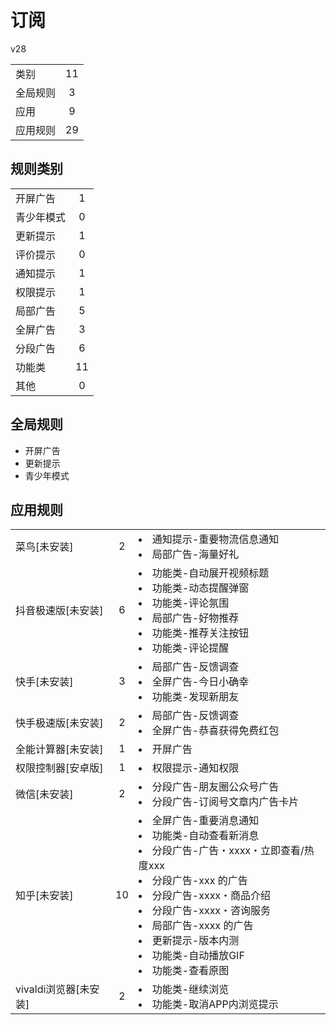 # 订阅

v28

|||
| - |:-:|
|类别|11|
|全局规则|3|
|应用|9|
|应用规则|29|

## 规则类别

|||
| - |:-:|
|开屏广告|1|
|青少年模式|0|
|更新提示|1|
|评价提示|0|
|通知提示|1|
|权限提示|1|
|局部广告|5|
|全屏广告|3|
|分段广告|6|
|功能类|11|
|其他|0|

## 全局规则

- 开屏广告
- 更新提示
- 青少年模式

## 应用规则

||||
| - |:-:|-|
|菜鸟[未安装]|2|<li>通知提示-重要物流信息通知<li>局部广告-海量好礼|
|抖音极速版[未安装]|6|<li>功能类-自动展开视频标题<li>功能类-动态提醒弹窗<li>功能类-评论氛围<li>局部广告-好物推荐<li>功能类-推荐关注按钮<li>功能类-评论提醒|
|快手[未安装]|3|<li>局部广告-反馈调查<li>全屏广告-今日小确幸<li>功能类-发现新朋友|
|快手极速版[未安装]|2|<li>局部广告-反馈调查<li>全屏广告-恭喜获得免费红包|
|全能计算器[未安装]|1|<li>开屏广告|
|权限控制器[安卓版]|1|<li>权限提示-通知权限|
|微信[未安装]|2|<li>分段广告-朋友圈公众号广告<li>分段广告-订阅号文章内广告卡片|
|知乎[未安装]|10|<li>全屏广告-重要消息通知<li>功能类-自动查看新消息<li>分段广告-广告・xxxx・立即查看/热度xxx<li>分段广告-xxx 的广告<li>分段广告-xxxx・商品介绍<li>分段广告-xxxx・咨询服务<li>局部广告-xxxx 的广告<li>更新提示-版本内测<li>功能类-自动播放GIF<li>功能类-查看原图|
|vivaldi浏览器[未安装]|2|<li>功能类-继续浏览<li>功能类-取消APP内浏览提示|
